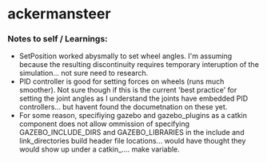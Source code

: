 # ackermansteer



### Notes to self / Learnings:
* SetPosition worked abysmally to set wheel angles. I'm assuming because the resulting discontinuity requires temporary interuption of the simulation... not sure need to research.
* PID controller is good for setting forces on wheels (runs much smoother). Not sure though if this is the current 'best practice' for setting the joint angles as I understand the joints have embedded PID controllers... but havent found the documetnation on these yet.
* For some reason, specifiying gazebo and gazebo_plugins as a catkin component does not allow ommission of specifying GAZEBO_INCLUDE_DIRS and GAZEBO_LIBRARIES in the include and link_directories build header file locations... would have thought they would show up under a catkin_.... make variable.
